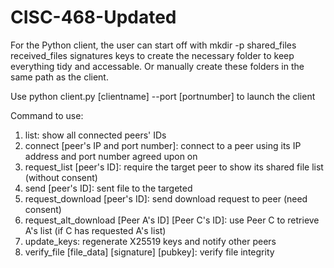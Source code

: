 # CISC-468-Updated
For the Python client, the user can start off with mkdir -p shared_files received_files signatures keys to create the necessary folder to keep everything tidy and accessable.
Or manually create these folders in the same path as the client.

Use python client.py [clientname] --port [portnumber] to launch the client

Command to use:
1. list: show all connected peers' IDs
2. connect [peer's IP and port number]: connect to a peer using its IP address and port number agreed upon on
3. request_list [peer's ID]: require the target peer to show its shared file list (without consent)
4. send [peer's ID]: sent file to the targeted 
5. request_download [peer's ID]: send download request to peer (need consent)
6. request_alt_download [Peer A's ID] [Peer C's ID]: use Peer C to retrieve A's list (if C has requested A's list)
7. update_keys: regenerate X25519 keys and notify other peers
8. verify_file [file_data] [signature] [pubkey]: verify file integrity

